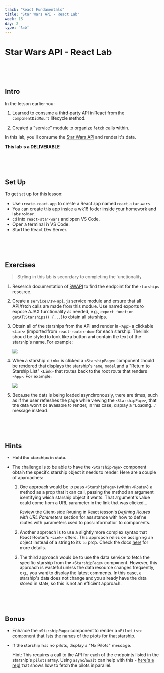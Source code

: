 ```yaml
---
track: "React Fundamentals"
title: "Star Wars API - React Lab"
week: 15
day: 2
type: "lab"
---
```



# Star Wars API - React Lab

<br>
<br>
<br>


## Intro

In the lesson earlier you:

1. Learned to consume a third-party API in React from the `componentDidMount` lifecycle method.
 
2. Created a "service" module to organize `fetch` calls within.

In this lab, you'll consume the [Star Wars API](https://swapi.dev/) and render it's data.

**This lab is a DELIVERABLE**

<br>
<br>
<br>


## Set Up

To get set up for this lesson:

- Use `create-react-app` to create a React app named `react-star-wars`
- You can create this app inside a wk16 folder inside your homework and labs folder.
- `cd` into `react-star-wars` and open VS Code.
- Open a terminal in VS Code.
- Start the React Dev Server.


<br>
<br>
<br>


## Exercises

> Styling in this lab is secondary to completing the functionality

1. Research documentation of [SWAPI](https://swapi.dev/documentation) to find the endpoint for the `starships` resource.

2. Create a `services/sw-api.js` service module and ensure that all API/fetch calls are made from this module. Use named exports to expose AJAX functionality as needed, e.g., `export function getAllStarships() {...}`to obtain all starships.

3. Obtain all of the starships from the API and render in `<App>` a clickable `<Link>` (imported from `react-router-dom`) for each starship. The link should be styled to look like a button and contain the text of the starship's name.  For example:

	<img src="https://i.imgur.com/VERV0nk.png">

4. When a starship `<Link>` is clicked a `<StarshipPage>` component should be rendered that displays the starship's `name`, `model` and a "Return to Starship List" `<Link>` that routes back to the root route that renders `<App>`. For example:

	<img src="https://i.imgur.com/IjRwsHk.png">

5. Because the data is being loaded asynchronously, there are times, such as if the user refreshes the page while viewing the `<StarshipPage>`, that the data won't be available to render, in this case, display a "Loading..." message instead.


<br>
<br>
<br>


## Hints

- Hold the starships in state.

- The challenge is to be able to have the `<StarshipPage>` component obtain the specific starship object it needs to render. Here are a couple of approaches:

	1. One approach would be to pass `<StarshipPage>` (within `<Route>`) a method as a prop that it can call, passing the method an argument identifying which starship object it wants. That argument's value could come from a URL parameter in the link that was clicked...

		Review the Client-side Routing in React lesson's _Defining Routes with URL Parameters_ section for assistance with how to define routes with parameters used to pass information to components.
		
	2. Another approach is to use a slightly more complex syntax that React Router's `<Link>` offers.  This approach relies on assigning an object instead of a string to its `to` prop.  Check the docs [here](https://reacttraining.com/react-router/web/api/Link/to-object) for more details.

	3. The third approach would be to use the data service to fetch the specific starship from the `<StarshipPage>` component.  However, this approach is wasteful unless the data resource changes frequently, e.g., you want to display the latest comments.  In this case, a starship's data does not change and you already have the data stored in state, so this is not an efficient approach.

<br>
<br>
<br>



## Bonus

- Enhance the `<StarshipPage>` component to render a `<PilotList>` component that lists the names of the pilots for that starship.

- If the starship has no pilots, display a "No Pilots" message.

	Hint: This requires a call to the API for each of the endpoints listed in the starship's `pilots` array. Using `async`/`await` can help with this - [here's a repl](https://repl.it/@DanielJS/Multiple-AJAX-Calls) that shows how to fetch the pilots in parallel.
